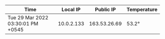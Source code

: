| Time     | Local IP | Public IP | Temperature |
| ----------- | ----------- | ----------- | ----------- |
| Tue 29 Mar 2022 03:30:01 PM +0545      | 10.0.2.133     | 163.53.26.69  | 53.2° |
